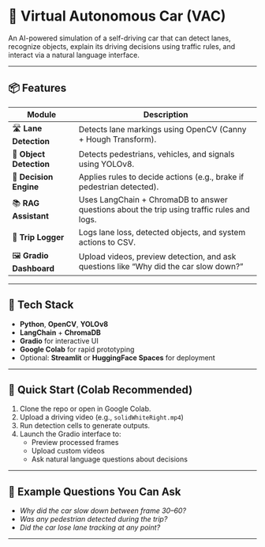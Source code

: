# 🚗 Virtual Autonomous Car (VAC)

An AI-powered simulation of a self-driving car that can detect lanes, recognize objects, explain its driving decisions using traffic rules, and interact via a natural language interface.

---

## 📦 Features

| Module | Description |
|--------|-------------|
| 🛣️ **Lane Detection** | Detects lane markings using OpenCV (Canny + Hough Transform). |
| 🚦 **Object Detection** | Detects pedestrians, vehicles, and signals using YOLOv8. |
| 🧠 **Decision Engine** | Applies rules to decide actions (e.g., brake if pedestrian detected). |
| 📚 **RAG Assistant** | Uses LangChain + ChromaDB to answer questions about the trip using traffic rules and logs. |
| 🧾 **Trip Logger** | Logs lane loss, detected objects, and system actions to CSV. |
| 🖼️ **Gradio Dashboard** | Upload videos, preview detection, and ask questions like “Why did the car slow down?” |

---

## 🧠 Tech Stack

- **Python**, **OpenCV**, **YOLOv8**
- **LangChain** + **ChromaDB**
- **Gradio** for interactive UI
- **Google Colab** for rapid prototyping
- Optional: **Streamlit** or **HuggingFace Spaces** for deployment

---

## 🚀 Quick Start (Colab Recommended)

1. Clone the repo or open in Google Colab.
2. Upload a driving video (e.g., `solidWhiteRight.mp4`)
3. Run detection cells to generate outputs.
4. Launch the Gradio interface to:
   - Preview processed frames
   - Upload custom videos
   - Ask natural language questions about decisions

---

## 🤖 Example Questions You Can Ask

- *Why did the car slow down between frame 30–60?*
- *Was any pedestrian detected during the trip?*
- *Did the car lose lane tracking at any point?*

---



